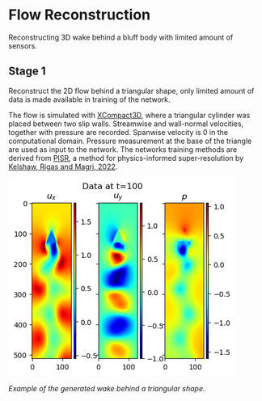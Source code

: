 # Flow Reconstruction

Reconstructing 3D wake behind a bluff body with limited amount of sensors. 


## Stage 1

Reconstruct the 2D flow behind a triangular shape, only limited amount of data is made available in training of the network.

The flow is simulated with [XCompact3D](https://github.com/xcompact3d/Incompact3d), where a triangular cylinder was placed between two slip walls.
Streamwise and wall-normal velocities, together with pressure are recorded. Spanwise velocity is $0$ in the computational domain. 
Pressure measurement at the base of the triangle are used as input to the network. 
The networks training methods are derived from [PISR](https://github.com/MagriLab/PISR), a method for physics-informed super-resolution by [Kelshaw, Rigas and Magri, 2022](https://arxiv.org/abs/2207.00556).

![A snapshot of an example dataset used in stage 1.](./admin/doc/pic/triangle2d_example.png)

*Example of the generated wake behind a triangular shape.*
